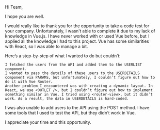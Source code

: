 
Hi Team,

I hope you are well.

I would really like to thank you for the opportunity to take a code test for your company. Unfortunately, I wasn't able to complete it due to my lack of knowledge in Vue.js. I have never worked with or used Vue before, but I applied all the knowledge I had to this project. Vue has some similarities with React, so I was able to manage a bit.

Here’s a step-by-step of what I wanted to do but couldn’t:

    I fetched the users from the API and added them to the USERLIST component.
    I wanted to pass the details of these users to the USERDETAILS component via PARAMS, but unfortunately, I couldn’t figure out how to do it with Vue Router.
    Another problem I encountered was with creating a dynamic layout. In React, we use <OUTLET />, but I couldn’t figure out how to implement something similar in Vue. I tried using <router-view>, but it didn’t work. As a result, the data in USERDETAILS is hard-coded.

I was also unable to add users to the API using the POST method. I have some tools that I used to test the API, but they didn’t work in Vue.



I appreciate your time and this opportunity.